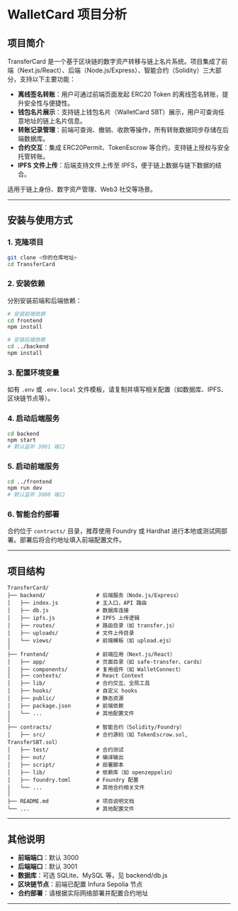 # WalletCard 项目分析

## 项目简介
TransferCard 是一个基于区块链的数字资产转移与链上名片系统。项目集成了前端（Next.js/React）、后端（Node.js/Express）、智能合约（Solidity）三大部分，支持以下主要功能：

- **离线签名转账**：用户可通过前端页面发起 ERC20 Token 的离线签名转账，提升安全性与便捷性。
- **钱包名片展示**：支持链上钱包名片（WalletCard SBT）展示，用户可查询任意地址的链上名片信息。
- **转账记录管理**：前端可查询、撤销、收款等操作，所有转账数据同步存储在后端数据库。
- **合约交互**：集成 ERC20Permit、TokenEscrow 等合约，支持链上授权与安全托管转账。
- **IPFS 文件上传**：后端支持文件上传至 IPFS，便于链上数据与链下数据的结合。

适用于链上身份、数字资产管理、Web3 社交等场景。

---

## 安装与使用方式

### 1. 克隆项目

```bash
git clone <你的仓库地址>
cd TransferCard
```

### 2. 安装依赖

分别安装前端和后端依赖：

```bash
# 安装前端依赖
cd frontend
npm install

# 安装后端依赖
cd ../backend
npm install
```

### 3. 配置环境变量
如有 `.env` 或 `.env.local` 文件模板，请复制并填写相关配置（如数据库、IPFS、区块链节点等）。

### 4. 启动后端服务

```bash
cd backend
npm start
# 默认监听 3001 端口
```

### 5. 启动前端服务

```bash
cd ../frontend
npm run dev
# 默认监听 3000 端口
```

### 6. 智能合约部署
合约位于 `contracts/` 目录，推荐使用 Foundry 或 Hardhat 进行本地或测试网部署。部署后将合约地址填入前端配置文件。

---

## 项目结构

```
TransferCard/
├── backend/                # 后端服务（Node.js/Express）
│   ├── index.js            # 主入口，API 路由
│   ├── db.js               # 数据库连接
│   ├── ipfs.js             # IPFS 上传逻辑
│   ├── routes/             # 路由目录（如 transfer.js）
│   ├── uploads/            # 文件上传目录
│   └── views/              # 前端模板（如 upload.ejs）
│
├── frontend/               # 前端应用（Next.js/React）
│   ├── app/                # 页面目录（如 safe-transfer、cards）
│   ├── components/         # 复用组件（如 WalletConnect）
│   ├── contexts/           # React Context
│   ├── lib/                # 合约交互、全局工具
│   ├── hooks/              # 自定义 hooks
│   ├── public/             # 静态资源
│   ├── package.json        # 前端依赖
│   └── ...                 # 其他配置文件
│
├── contracts/              # 智能合约（Solidity/Foundry）
│   ├── src/                # 合约源码（如 TokenEscrow.sol, TransferSBT.sol）
│   ├── test/               # 合约测试
│   ├── out/                # 编译输出
│   ├── script/             # 部署脚本
│   ├── lib/                # 依赖库（如 openzeppelin）
│   ├── foundry.toml        # Foundry 配置
│   └── ...                 # 其他合约相关文件
│
├── README.md               # 项目说明文档
└── ...                     # 其他配置文件
```

---

## 其他说明
- **前端端口**：默认 3000
- **后端端口**：默认 3001
- **数据库**：可选 SQLite、MySQL 等，见 backend/db.js
- **区块链节点**：前端已配置 Infura Sepolia 节点
- **合约部署**：请根据实际网络部署并配置合约地址

---

# 
